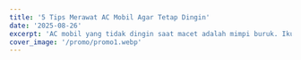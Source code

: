 ```yaml
---
title: '5 Tips Merawat AC Mobil Agar Tetap Dingin'
date: '2025-08-26'
excerpt: 'AC mobil yang tidak dingin saat macet adalah mimpi buruk. Ikuti lima tips sederhana ini untuk menjaga performa AC mobil Anda tetap prima.'
cover_image: '/promo/promo1.webp'
---
```

